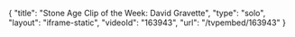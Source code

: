 {
    "title": "Stone Age Clip of the Week: David Gravette",
    "type": "solo",
    "layout": "iframe-static",
    "videoId": "163943",
    "url": "\/tvpembed\/163943"
}